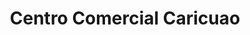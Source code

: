 ---
title: "Centro Comercial Caricuao"
url: /caracas/centro-comercial-caricuao/
shop: Einkaufszentrum
---